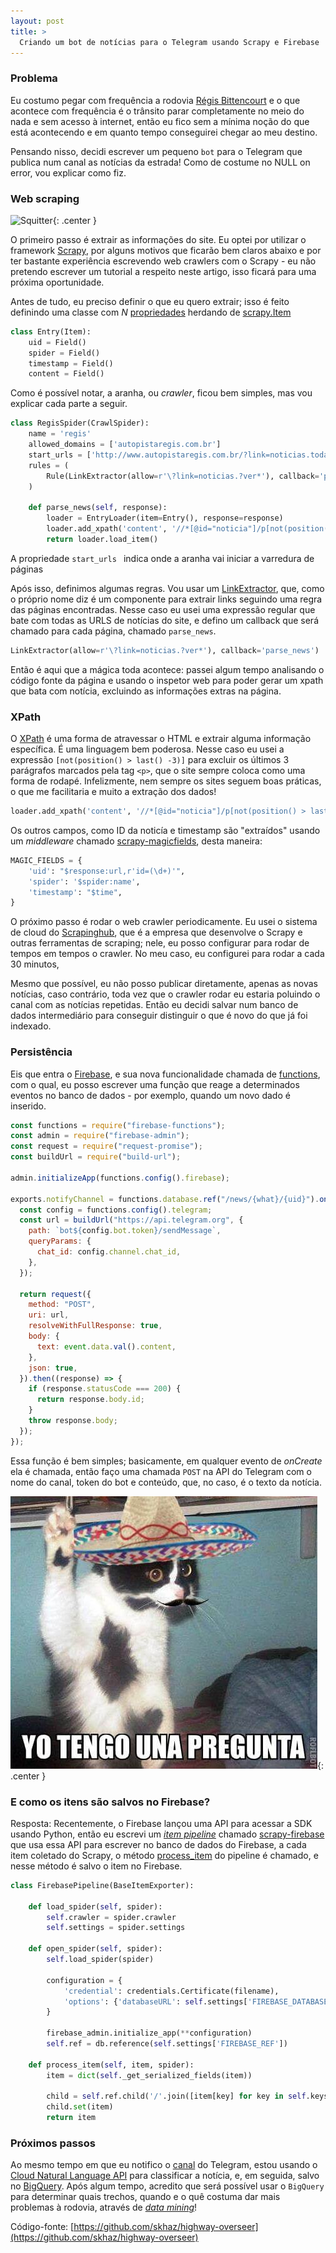 ```yaml
---
layout: post
title: >
  Criando um bot de notícias para o Telegram usando Scrapy e Firebase
---
```


### Problema

Eu costumo pegar com frequência a rodovia [Régis Bittencourt](http://www.autopistaregis.com.br/) e o que acontece com frequência é o trânsito parar completamente no meio do nada e sem acesso à internet, então eu fico sem a mínima noção do que está acontecendo e em quanto tempo conseguirei chegar ao meu destino.

Pensando nisso, decidi escrever um pequeno `bot` para o Telegram que publica num canal as notícias da estrada! Como de costume no NULL on error, vou explicar como fiz.

### Web scraping

![Squitter](/public/2017-07-10-criando-um-bot-de-noticias-para-o-telegram-usando-scrapy-e-firebase/squitter.jpg){: .center }

O primeiro passo é extrair as informações do site. Eu optei por utilizar o framework [Scrapy](https://scrapy.org/), por alguns motivos que ficarão bem claros abaixo e por ter bastante experiência escrevendo web crawlers com o Scrapy - eu não pretendo escrever um tutorial a respeito neste artigo, isso ficará para uma próxima oportunidade.

Antes de tudo, eu preciso definir o que eu quero extrair; isso é feito definindo uma classe com _N_ [propriedades](https://doc.scrapy.org/en/latest/topics/items.html#scrapy.item.Field) herdando de [scrapy.Item](https://doc.scrapy.org/en/latest/topics/items.html)

```python
class Entry(Item):
    uid = Field()
    spider = Field()
    timestamp = Field()
    content = Field()
```

Como é possível notar, a aranha, ou _crawler_, ficou bem simples, mas vou explicar cada parte a seguir.

```python
class RegisSpider(CrawlSpider):
    name = 'regis'
    allowed_domains = ['autopistaregis.com.br']
    start_urls = ['http://www.autopistaregis.com.br/?link=noticias.todas']
    rules = (
        Rule(LinkExtractor(allow=r'\?link=noticias.?ver*'), callback='parse_news'),
    )

    def parse_news(self, response):
        loader = EntryLoader(item=Entry(), response=response)
        loader.add_xpath('content', '//*[@id="noticia"]/p[not(position() > last() -3)]//text()')
        return loader.load_item()
```

A propriedade `start_urls ` indica onde a aranha vai iniciar a varredura de páginas

Após isso, definimos algumas regras. Vou usar um [LinkExtractor](https://doc.scrapy.org/en/latest/topics/link-extractors.html), que, como o próprio nome diz é um componente para extrair links seguindo uma regra das páginas encontradas. Nesse caso eu usei uma expressão regular que bate com todas as URLS de notícias do site, e defino um callback que será chamado para cada página, chamado `parse_news`.

```python
LinkExtractor(allow=r'\?link=noticias.?ver*'), callback='parse_news')
```

Então é aqui que a mágica toda acontece: passei algum tempo analisando o código fonte da página e usando o inspetor web para poder gerar um xpath que bata com notícia, excluindo as informações extras na página.

### XPath

O [XPath](https://www.w3schools.com/xml/xml_xpath.asp) é uma forma de atravessar o HTML e extrair alguma informação específica. É uma linguagem bem poderosa. Nesse caso eu usei a expressão `[not(position() > last() -3)]` para excluir os últimos 3 parágrafos marcados pela tag `<p>`, que o site sempre coloca como uma forma de rodapé. Infelizmente, nem sempre os sites seguem boas práticas, o que me facilitaria e muito a extração dos dados!

```python
loader.add_xpath('content', '//*[@id="noticia"]/p[not(position() > last() -3)]//text()')
```

Os outros campos, como ID da noticía e timestamp são "extraídos" usando um _middleware_ chamado [scrapy-magicfields](https://github.com/scrapy-plugins/scrapy-magicfields), desta maneira:

```python
MAGIC_FIELDS = {
    'uid': "$response:url,r'id=(\d+)'",
    'spider': '$spider:name',
    'timestamp': "$time",
}
```

O próximo passo é rodar o web crawler periodicamente. Eu usei o sistema de cloud do [Scrapinghub](https://scrapinghub.com/), que é a empresa que desenvolve o Scrapy e outras ferramentas de scraping; nele, eu posso configurar para rodar de tempos em tempos o crawler. No meu caso, eu configurei para rodar a cada 30 minutos,

Mesmo que possível, eu não posso publicar diretamente, apenas as novas notícias, caso contrário, toda vez que o crawler rodar eu estaria poluindo o canal com as notícias repetidas. Então eu decidi salvar num banco de dados intermediário para conseguir distinguir o que é novo do que já foi indexado.

### Persistência

Eis que entra o [Firebase](https://firebase.google.com/), e sua nova funcionalidade chamada de [functions](https://firebase.google.com/docs/functions), com o qual, eu posso escrever uma função que reage a determinados eventos no banco de dados - por exemplo, quando um novo dado é inserido.

```javascript
const functions = require("firebase-functions");
const admin = require("firebase-admin");
const request = require("request-promise");
const buildUrl = require("build-url");

admin.initializeApp(functions.config().firebase);

exports.notifyChannel = functions.database.ref("/news/{what}/{uid}").onCreate((event) => {
  const config = functions.config().telegram;
  const url = buildUrl("https://api.telegram.org", {
    path: `bot${config.bot.token}/sendMessage`,
    queryParams: {
      chat_id: config.channel.chat_id,
    },
  });

  return request({
    method: "POST",
    uri: url,
    resolveWithFullResponse: true,
    body: {
      text: event.data.val().content,
    },
    json: true,
  }).then((response) => {
    if (response.statusCode === 200) {
      return response.body.id;
    }
    throw response.body;
  });
});
```

Essa função é bem simples; basicamente, em qualquer evento de _onCreate_ ela é chamada, então faço uma chamada `POST` na API do Telegram com o nome do canal, token do bot e conteúdo, que, no caso, é o texto da notícia.

![Pregunta](/public/2017-07-10-criando-um-bot-de-noticias-para-o-telegram-usando-scrapy-e-firebase/pregunta.jpg){: .center }

### E como os itens são salvos no Firebase?

Resposta: Recentemente, o Firebase lançou uma API para acessar a SDK usando Python, então eu escrevi um [_item pipeline_](https://doc.scrapy.org/en/latest/topics/item-pipeline.html) chamado [scrapy-firebase](https://github.com/skhaz/scrapy-firebase) que usa essa API para escrever no banco de dados do Firebase, a cada item coletado do Scrapy, o método [process_item](https://github.com/skhaz/scrapy-firebase/blob/master/scrapy_firebase.py#L35) do pipeline é chamado, e nesse método é salvo o item no Firebase.

```python
class FirebasePipeline(BaseItemExporter):

    def load_spider(self, spider):
        self.crawler = spider.crawler
        self.settings = spider.settings

    def open_spider(self, spider):
        self.load_spider(spider)

        configuration = {
            'credential': credentials.Certificate(filename),
            'options': {'databaseURL': self.settings['FIREBASE_DATABASE']}
        }

        firebase_admin.initialize_app(**configuration)
        self.ref = db.reference(self.settings['FIREBASE_REF'])

    def process_item(self, item, spider):
        item = dict(self._get_serialized_fields(item))

        child = self.ref.child('/'.join([item[key] for key in self.keys]))
        child.set(item)
        return item
```

### Próximos passos

Ao mesmo tempo em que eu notifico o [canal](https://t.me/RegisBittencourt) do Telegram, estou usando o [Cloud Natural Language API](https://cloud.google.com/natural-language/) para classificar a notícia, e, em seguida, salvo no [BigQuery](https://bigquery.cloud.google.com/). Após algum tempo, acredito que será possível usar o `BigQuery` para determinar quais trechos, quando e o quê costuma dar mais problemas à rodovia, através de [_data mining_](https://en.wikipedia.org/wiki/Data_mining)!

Código-fonte: [https://github.com/skhaz/highway-overseer](https://github.com/skhaz/highway-overseer)

